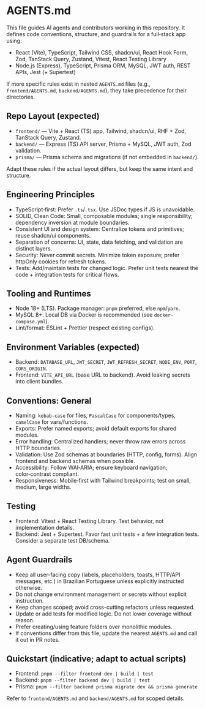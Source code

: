 # AGENTS.md

This file guides AI agents and contributors working in this repository. It defines code conventions, structure, and guardrails for a full‑stack app using:

- React (Vite), TypeScript, Tailwind CSS, shadcn/ui, React Hook Form, Zod, TanStack Query, Zustand, Vitest, React Testing Library
- Node.js (Express), TypeScript, Prisma ORM, MySQL, JWT auth, REST APIs, Jest (+ Supertest)

If more specific rules exist in nested `AGENTS.md` files (e.g., `frontend/AGENTS.md`, `backend/AGENTS.md`), they take precedence for their directories.

## Repo Layout (expected)

- `frontend/` — Vite + React (TS) app, Tailwind, shadcn/ui, RHF + Zod, TanStack Query, Zustand.
- `backend/` — Express (TS) API server, Prisma + MySQL, JWT auth, Zod validation.
- `prisma/` — Prisma schema and migrations (if not embedded in `backend/`).

Adapt these rules if the actual layout differs, but keep the same intent and structure.

## Engineering Principles

- TypeScript‑first: Prefer `.ts`/`.tsx`. Use JSDoc types if JS is unavoidable.
- SOLID, Clean Code: Small, composable modules; single responsibility; dependency inversion at module boundaries.
- Consistent UI and design system: Centralize tokens and primitives; reuse shadcn/ui components.
- Separation of concerns: UI, state, data fetching, and validation are distinct layers.
- Security: Never commit secrets. Minimize token exposure; prefer httpOnly cookies for refresh tokens.
- Tests: Add/maintain tests for changed logic. Prefer unit tests nearest the code + integration tests for critical flows.

## Tooling and Runtimes

- Node 18+ (LTS). Package manager: `pnpm` preferred, else `npm`/`yarn`.
- MySQL 8+. Local DB via Docker is recommended (see `docker-compose.yml`).
- Lint/format: ESLint + Prettier (respect existing configs).

## Environment Variables (expected)

- Backend: `DATABASE_URL`, `JWT_SECRET`, `JWT_REFRESH_SECRET`, `NODE_ENV`, `PORT`, `CORS_ORIGIN`.
- Frontend: `VITE_API_URL` (base URL to backend). Avoid leaking secrets into client bundles.

## Conventions: General

- Naming: `kebab-case` for files, `PascalCase` for components/types, `camelCase` for vars/functions.
- Exports: Prefer named exports; avoid default exports for shared modules.
- Error handling: Centralized handlers; never throw raw errors across HTTP boundaries.
- Validation: Use Zod schemas at boundaries (HTTP, config, forms). Align frontend and backend schemas when possible.
- Accessibility: Follow WAI‑ARIA; ensure keyboard navigation; color‑contrast compliant.
- Responsiveness: Mobile‑first with Tailwind breakpoints; test on small, medium, large widths.

## Testing

- Frontend: Vitest + React Testing Library. Test behavior, not implementation details.
- Backend: Jest + Supertest. Favor fast unit tests + a few integration tests. Consider a separate test DB/schema.

## Agent Guardrails
- Keep all user-facing copy (labels, placeholders, toasts, HTTP/API messages, etc.) in Brazilian Portuguese unless explicitly instructed otherwise.
- Do not change environment management or secrets without explicit instruction.
- Keep changes scoped; avoid cross-cutting refactors unless requested.
- Update or add tests for modified logic. Do not lower coverage without reason.
- Prefer creating/using feature folders over monolithic modules.
- If conventions differ from this file, update the nearest `AGENTS.md` and call it out in PR notes.

## Quickstart (indicative; adapt to actual scripts)

- Frontend: `pnpm --filter frontend dev | build | test`
- Backend: `pnpm --filter backend dev | build | test`
- Prisma: `pnpm --filter backend prisma migrate dev && prisma generate`

Refer to `frontend/AGENTS.md` and `backend/AGENTS.md` for scoped details.


